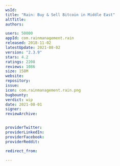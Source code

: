 ```yaml
---
wsId: 
title: "Rain: Buy & Sell Bitcoin in Middle East"
altTitle: 
authors:

users: 50000
appId: com.rainmanagement.rain
released: 2018-11-02
latestUpdate: 2021-08-02
version: "2.3.9"
stars: 4.2
ratings: 2208
reviews: 1086
size: 158M
website: 
repository: 
issue: 
icon: com.rainmanagement.rain.png
bugbounty: 
verdict: wip
date: 2021-08-01
signer: 
reviewArchive:


providerTwitter: 
providerLinkedIn: 
providerFacebook: 
providerReddit: 

redirect_from:

---
```



